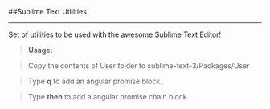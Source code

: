 
##Sublime Text Utilities
***
Set of utilities to be used with the awesome Sublime Text Editor!

>__Usage:__

>Copy the contents of User folder to  sublime-text-3/Packages/User

>Type **q** to add an angular promise block.

>Type **then** to add a angular promise chain block.
